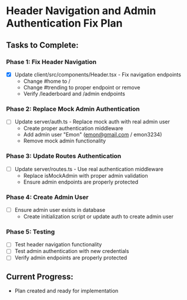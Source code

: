 # Header Navigation and Admin Authentication Fix Plan

## Tasks to Complete:

### Phase 1: Fix Header Navigation
- [x] Update client/src/components/Header.tsx - Fix navigation endpoints
  - Change #home to /
  - Change #trending to proper endpoint or remove
  - Verify /leaderboard and /admin endpoints

### Phase 2: Replace Mock Admin Authentication
- [ ] Update server/auth.ts - Replace mock auth with real admin user
  - Create proper authentication middleware
  - Add admin user "Emon" (emon@gmail.com / emon3234)
  - Remove mock admin functionality

### Phase 3: Update Routes Authentication
- [ ] Update server/routes.ts - Use real authentication middleware
  - Replace isMockAdmin with proper admin validation
  - Ensure admin endpoints are properly protected

### Phase 4: Create Admin User
- [ ] Ensure admin user exists in database
  - Create initialization script or update auth to create admin user

### Phase 5: Testing
- [ ] Test header navigation functionality
- [ ] Test admin authentication with new credentials
- [ ] Verify admin endpoints are properly protected

## Current Progress:
- Plan created and ready for implementation
